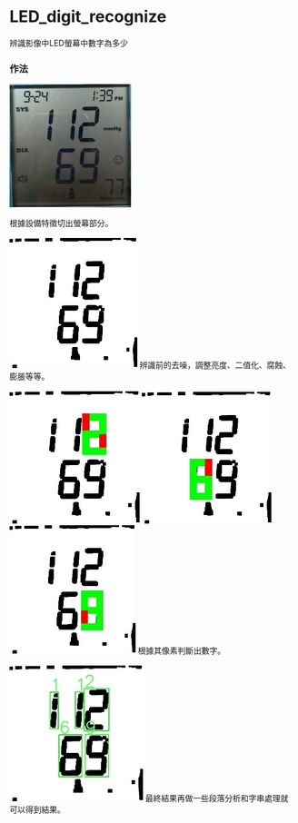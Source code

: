 # LED_digit_recognize
辨識影像中LED螢幕中數字為多少

<h3>作法</h3>

![image](https://github.com/yizZhang0421/LED_digit_recognize/raw/master/readme_image/origin.jpg)

根據設備特徵切出螢幕部分。</br>
</br>
![image](https://github.com/yizZhang0421/LED_digit_recognize/raw/master/readme_image/denoise.jpg)
辨識前的去噪，調整亮度、二值化、腐蝕、膨脹等等。</br>
</br>
![image](https://github.com/yizZhang0421/LED_digit_recognize/raw/master/readme_image/2.jpg)
![image](https://github.com/yizZhang0421/LED_digit_recognize/raw/master/readme_image/6.jpg)
![image](https://github.com/yizZhang0421/LED_digit_recognize/raw/master/readme_image/9.jpg)
根據其像素判斷出數字。</br>
</br>
![image](https://github.com/yizZhang0421/LED_digit_recognize/raw/master/readme_image/finish.jpg)
最終結果再做一些段落分析和字串處理就可以得到結果。</br>
</br>